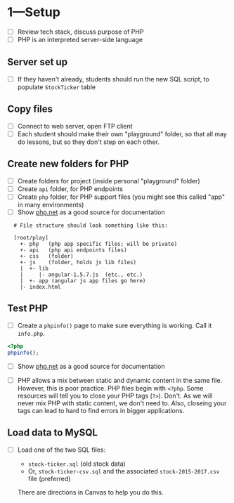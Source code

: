 # 1—Setup

  - [ ] Review tech stack, discuss purpose of PHP
  - [ ] PHP is an interpreted server-side language

## Server set up
  - [ ] If they haven't already, students should run the new SQL script, to
    populate `StockTicker` table

## Copy files

  - [ ] Connect to web server, open FTP client
  - [ ] Each student should make their own "playground" folder, so that all may
        do lessons, but so they don't step on each other.

## Create new folders for PHP

  - [ ] Create folders for project (inside personal "playground" folder)
  - [ ] Create `api` folder, for PHP endpoints
  - [ ] Create `php` folder, for PHP support files (you might see this called "app" in many environments)
  - [ ] Show [php.net](http://php.net/docs.php) as a good source for documentation
  
  ```
    # File structure should look something like this:
    
    [root/play]
      +- php   (php app specific files; will be private)
      +- api   (php api endpoints files)
      +- css   (folder)
      +- js    (folder, holds js lib files)
      |  +- lib
	  |     |- angular-1.5.7.js  (etc., etc.)
      |  +- app (angular js app files go here)
      |- index.html
  ```

## Test PHP

  - [ ] Create a `phpinfo()` page to make sure everything is working. Call it `info.php`.
  
  ```php
  <?php
  phpinfo();
  ```
  - [ ] Show [php.net](http://php.net/docs.php) as a good source for documentation
  
  - [ ] PHP allows a mix between static and dynamic content in the same file. However, this is poor practice. PHP files begin with `<?php`. Some resources will tell you to close your PHP tags (`?>`). Don't. As we will never mix PHP with static content, we don't need to. Also, closeing your tags can lead to hard to find errors in bigger applications.
  
  
## Load data to MySQL

  - [ ] Load one of the two SQL files:
      
      * `stock-ticker.sql` (old stock data)
      * Or, `stock-ticker-csv.sql` and the associated `stock-2015-2017.csv` file (preferred)
      
      There are directions in Canvas to help you do this.

